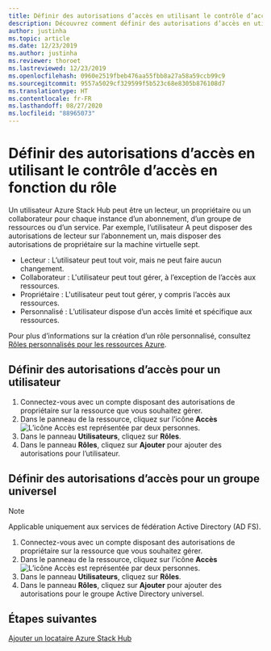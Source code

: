 ```yaml
---
title: Définir des autorisations d’accès en utilisant le contrôle d’accès en fonction du rôle
description: Découvrez comment définir des autorisations d’accès en utilisant le contrôle d’accès en fonction du rôle (RBAC) dans Azure Stack Hub.
author: justinha
ms.topic: article
ms.date: 12/23/2019
ms.author: justinha
ms.reviewer: thoroet
ms.lastreviewed: 12/23/2019
ms.openlocfilehash: 0960e2519fbeb476aa55fbb8a27a58a59ccb99c9
ms.sourcegitcommit: 9557a5029cf329599f5b523c68e8305b876108d7
ms.translationtype: HT
ms.contentlocale: fr-FR
ms.lasthandoff: 08/27/2020
ms.locfileid: "88965073"
---
```

# <a name="set-access-permissions-using-role-based-access-control"></a>Définir des autorisations d’accès en utilisant le contrôle d’accès en fonction du rôle

Un utilisateur Azure Stack Hub peut être un lecteur, un propriétaire ou un collaborateur pour chaque instance d’un abonnement, d’un groupe de ressources ou d’un service. Par exemple, l’utilisateur A peut disposer des autorisations de lecteur sur l’abonnement un, mais disposer des autorisations de propriétaire sur la machine virtuelle sept.

 - Lecteur : L’utilisateur peut tout voir, mais ne peut faire aucun changement.
 - Collaborateur : L'utilisateur peut tout gérer, à l’exception de l’accès aux ressources.
 - Propriétaire : L'utilisateur peut tout gérer, y compris l’accès aux ressources.
 - Personnalisé : L’utilisateur dispose d’un accès limité et spécifique aux ressources.

 Pour plus d’informations sur la création d’un rôle personnalisé, consultez [Rôles personnalisés pour les ressources Azure](/azure/role-based-access-control/custom-roles).

## <a name="set-access-permissions-for-a-user"></a>Définir des autorisations d’accès pour un utilisateur

1. Connectez-vous avec un compte disposant des autorisations de propriétaire sur la ressource que vous souhaitez gérer.
2. Dans le panneau de la ressource, cliquez sur l’icône **Accès** ![L’icône Accès est représentée par deux personnes.](media/azure-stack-manage-permissions/image1.png)
3. Dans le panneau **Utilisateurs**, cliquez sur **Rôles**.
4. Dans le panneau **Rôles**, cliquez sur **Ajouter** pour ajouter des autorisations pour l’utilisateur.

## <a name="set-access-permissions-for-a-universal-group"></a>Définir des autorisations d’accès pour un groupe universel 

> [!Note]
> Applicable uniquement aux services de fédération Active Directory (AD FS).

1. Connectez-vous avec un compte disposant des autorisations de propriétaire sur la ressource que vous souhaitez gérer.
2. Dans le panneau de la ressource, cliquez sur l’icône **Accès** ![L’icône Accès est représentée par deux personnes.](media/azure-stack-manage-permissions/image1.png)
3. Dans le panneau **Utilisateurs**, cliquez sur **Rôles**.
4. Dans le panneau **Rôles**, cliquez sur **Ajouter** pour ajouter des autorisations pour le groupe Active Directory universel.

## <a name="next-steps"></a>Étapes suivantes

[Ajouter un locataire Azure Stack Hub](azure-stack-add-new-user-aad.md)
